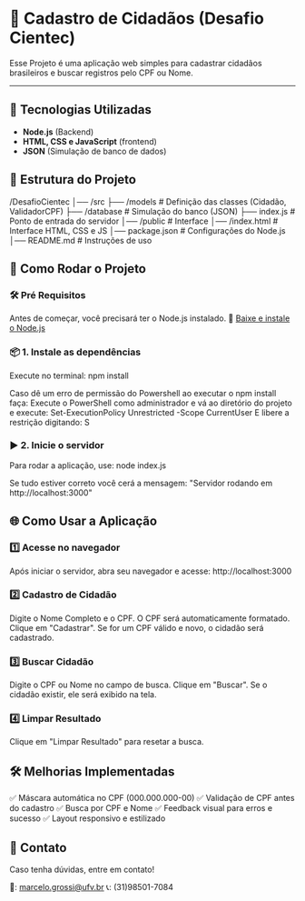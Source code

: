 # 📌 Cadastro de Cidadãos (Desafio Cientec)

Esse Projeto é uma aplicação web simples para cadastrar cidadãos brasileiros e buscar registros pelo CPF ou Nome.

---

## 🚀 Tecnologias Utilizadas
- **Node.js** (Backend)
- **HTML, CSS e JavaScript** (frontend)
- **JSON** (Simulação de banco de dados)

## 📂 Estrutura do Projeto
/DesafioCientec
│── /src
    ├── /models # Definição das classes (Cidadão, ValidadorCPF)
    ├── /database # Simulação do banco (JSON)
├── index.js # Ponto de entrada do servidor 
│── /public # Interface
    │── /index.html # Interface HTML, CSS e JS
│── package.json # Configurações do Node.js 
│── README.md # Instruções de uso

## 📌 Como Rodar o Projeto
### 🛠️ **Pré Requisitos**
Antes de começar, você precisará ter o Node.js instalado.
🔗 [Baixe e instale o Node.js](https://nodejs.org/)

### 📦 1. Instale as dependências
Execute no terminal:
npm install

Caso dê um erro de permissão do Powershell ao executar o npm install faça:
Execute o PowerShell como administrador e vá ao diretório do projeto e execute:
Set-ExecutionPolicy Unrestricted -Scope CurrentUser
E libere a restrição digitando:
S

### ▶️ 2. Inicie o servidor
Para rodar a aplicação, use:
node index.js

Se tudo estiver correto você cerá a mensagem:
"Servidor rodando em http://localhost:3000"

## 🌐 Como Usar a Aplicação
### 1️⃣ Acesse no navegador
Após iniciar o servidor, abra seu navegador e acesse:
http://localhost:3000

### 2️⃣ Cadastro de Cidadão
Digite o Nome Completo e o CPF.
O CPF será automaticamente formatado.
Clique em "Cadastrar".
Se for um CPF válido e novo, o cidadão será cadastrado.

### 3️⃣ Buscar Cidadão
Digite o CPF ou Nome no campo de busca.
Clique em "Buscar".
Se o cidadão existir, ele será exibido na tela.

### 4️⃣ Limpar Resultado
Clique em "Limpar Resultado" para resetar a busca.

## 🛠️ Melhorias Implementadas
✅ Máscara automática no CPF (000.000.000-00)
✅ Validação de CPF antes do cadastro
✅ Busca por CPF e Nome
✅ Feedback visual para erros e sucesso
✅ Layout responsivo e estilizado

## 📌 Contato
Caso tenha dúvidas, entre em contato!

📧: marcelo.grossi@ufv.br
📞: (31)98501-7084

